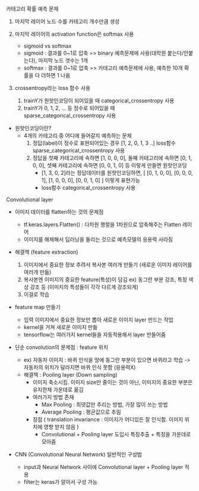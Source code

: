 카테고리 확률 예측 문제

1. 마지막 레이어 노드 수를 카테고리 개수만큼 생성
   
2. 마지막 레이어의 activation function은 softmax 사용
   - sigmoid vs softmax
   - sigmoid : 결과를 0~1로 압축 => binary 예측문제에 사용(대학원 붙는다/안붙는다), 마지막 노드 갯수는 1개
   - softmax : 결과를 0~1로 압축 => 카테고리 예측문제에 사용, 예측한 10개 확률을 다 더하면 1 나옴

3. crossentropy라는 loss 함수 사용
   1. trainY가 원핫인코딩이 되어있을 때 categorical_crossentropy 사용
   2. trainY가 0, 1, 2, ... 등 정수로 되어있을 때 sparse_categorical_crossentropy 사용

- 원핫인코딩이란?
  - 4개의 카테고리 중 어디에 들어갈지 예측하는 문제
    1. 정답(label)이 정수로 표현되어있는 경우  [1, 2, 0, 1, 3 ..] loss함수 sparse_categorical_crossentropy 사용
    2. 정답을 첫째 카테고리에 속하면 [1, 0, 0, 0], 둘째 카테고리에 속하면 [0, 1, 0, 0], 셋째 카테고리에 속하면 [0, 0, 1, 0] 등 이렇게 만들면 원핫인코딩
        - [1, 3, 0, 2]라는 정답데이터를 원핫인코딩하면, [ [0, 1, 0, 0], [0, 0, 0, 1], [1, 0, 0, 0], [0, 0, 1, 0] ] 이렇게 표현가능
        - loss함수 categorical_crossentropy 사용


Convolutional layer

- 이미지 데이터를 flatten하는 것의 문제점
  - tf.keras.layers.Flatten() : 다차원 행렬을 1차원으로 압축해주는 Flatten 레이어
  - 이미지를 해체해서 딥러닝을 돌리는 것으로 예측모델의 응용력 사라짐
  
- 해결책 (feature extraction)
  1. 이미지에서 중요한 정보 추려서 복사본 여러개 만들기 (새로운 이미지 레이어를 여러개 만듦)
  2. 복사본엔 이미지의 중요한 feature(특성)이 담김  ex) 동그란 부분 강조, 특정 색상 강조 등 (이미지의 특성들이 각각 다르게 강조되게)
  3. 이걸로 학습

- feature map 만들기
  - 입력 이미지에서 중요한 정보만 뽑아 새로운 이미지 layer 만드는 작업
  - kernel을 거쳐 새로운 이미지 만듦
  - tensorflow는 여러가지 kernel들을 자동적용해서 layer 만들어줌

- 단순 convolution의 문제점 : feature 위치
  - ex) 자동차 이미지 : 바퀴 인식을 땅에 동그란 부분이 있으면 바퀴라고 학습 -> 자동차의 위치가 달라지면 바퀴 인식 못함 (응용력X)
  - 해결책 : Pooling layer (Down sampling)
    - 이미지 축소시킴. 이미지 size만 줄이는 것이 아닌, 이미지의 중요한 부분은 유지한채 가운데로 옮김
    - 여러가지 방법 존재
      - Max Pooling : 최댓값만 추리는 방법, 가장 많이 쓰는 방법
      - Average Pooling : 평균값으로 추림
    - 장점 ( translation invariance : 이미지가 어디있든 잘 인식함. 이미지 위치에 영향 받지 않음 )
      - Convolutional + Pooling layer 도입시 특징추출 + 특징을 가운데로 모아줌

- CNN (Convolutional Neural Network) 일반적인 구성법
  - input과 Neural Network 사이에 Convolutional layer + Pooling layer 적용
  - filter는 keras가 알아서 구성 가능